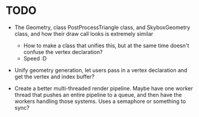 # TODO

- The Geometry, class PostProcessTriangle class, and SkyboxGeometry class, and how their draw call looks is extremely similar
    - How to make a class that unifies this, but at the same time doesn't confuse the vertex declaration?
    - Speed :D

- Unify geometry generation, let users pass in a vertex declaration and get the vertex and index buffer?

- Create a better multi-threaded render pipeline. Maybe have one worker thread that pushes an entire pipeline to a queue, and then have the workers handling those systems. Uses a semaphore or something to sync? 
